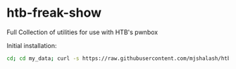 # htb-freak-show
Full Collection of utilities for use with HTB's pwnbox

Initial installation:

```sh
cd; cd my_data; curl -s https://raw.githubusercontent.com/mjshalash/htb-freak-show/main/user_init > user_init; ./user_init; . ~/.bashrc
```
